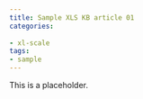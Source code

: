 ```yaml
---
title: Sample XLS KB article 01
categories:
 
- xl-scale
tags:
- sample
---
```


This is a placeholder.
